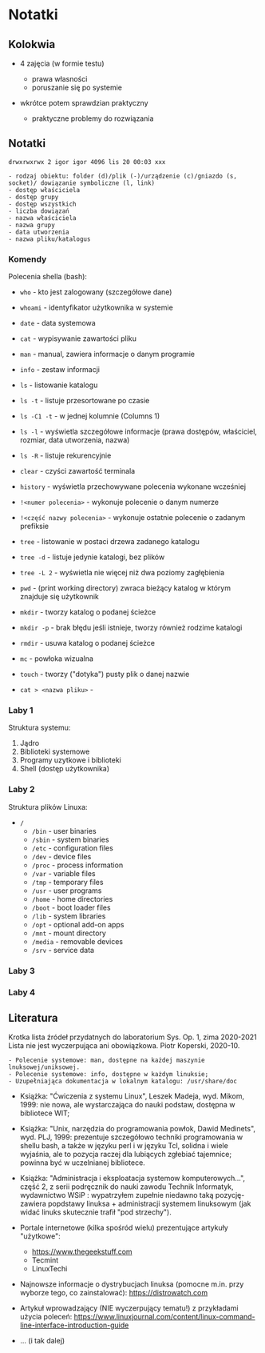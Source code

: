 # Notatki

## Kolokwia

- 4 zajęcia (w formie testu)
    - prawa własności
    - poruszanie się po systemie

- wkrótce potem sprawdzian praktyczny
    - praktyczne problemy do rozwiązania

## Notatki

```
drwxrwxrwx 2 igor igor 4096 lis 20 00:03 xxx

- rodzaj obiektu: folder (d)/plik (-)/urządzenie (c)/gniazdo (s, socket)/ dowiązanie symboliczne (l, link)
- dostęp właściciela
- dostęp grupy
- dostęp wszystkich
- liczba dowiązań
- nazwa właściciela
- nazwa grupy
- data utworzenia
- nazwa pliku/katalogus

```

### Komendy

Polecenia shella (bash):
- `who` - kto jest zalogowany (szczegółowe dane)
- `whoami` - identyfikator użytkownika w systemie
- `date` - data systemowa
- `cat` - wypisywanie zawartości pliku
- `man` - manual, zawiera informacje o danym programie
- `info` - zestaw informacji
- `ls` - listowanie katalogu
- `ls -t` - listuje przesortowane po czasie
- `ls -C1 -t` - w jednej kolumnie (Columns 1)
- `ls -l` - wyświetla szczegółowe informacje (prawa dostępów, właściciel, rozmiar, data utworzenia, nazwa)
- `ls -R` - listuje rekurencyjnie
- `clear` - czyści zawartość terminala
- `history` - wyświetla przechowywane polecenia wykonane wcześniej
- `!<numer polecenia>` - wykonuje polecenie o danym numerze
- `!<część nazwy polecenia>` - wykonuje ostatnie polecenie o zadanym prefiksie
- `tree` - listowanie w postaci drzewa zadanego katalogu
- `tree -d` - listuje jedynie katalogi, bez plików
- `tree -L 2` - wyświetla nie więcej niż dwa poziomy zagłębienia

- `pwd` - (print working directory) zwraca bieżący katalog w którym znajduje się użytkownik
- `mkdir` - tworzy katalog o podanej ścieżce
- `mkdir -p` - brak błędu jeśli istnieje, tworzy również rodzime katalogi
- `rmdir` - usuwa katalog o podanej ścieżce
- `mc` - powłoka wizualna
- `touch` - tworzy ("dotyka") pusty plik o danej nazwie
- `cat > <nazwa pliku>` - 

### Laby 1

Struktura systemu:

1. Jądro
2. Biblioteki systemowe
3. Programy uzytkowe i biblioteki
4. Shell (dostęp użytkownika)


### Laby 2

Struktura plików Linuxa:

- `/`
    - `/bin` - user binaries
    - `/sbin` - system binaries
    - `/etc` - configuration files
    - `/dev` - device files
    - `/proc` - process information
    - `/var` - variable files
    - `/tmp` - temporary files
    - `/usr` - user programs
    - `/home` - home directories
    - `/boot` - boot loader files
    - `/lib` - system libraries
    - `/opt` - optional add-on apps
    - `/mnt` - mount directory
    - `/media` - removable devices
    - `/srv` - service data

### Laby 3

### Laby 4

## Literatura

Krotka lista źródeł przydatnych do laboratorium Sys. Op. 1, zima 2020-2021
Lista nie jest wyczerpująca ani obowiązkowa.
Piotr Koperski, 2020-10.

    - Polecenie systemowe: man, dostępne na każdej maszynie lnuksowej/uniksowej.
    - Polecenie systemowe: info, dostępne w każdym linuksie;
    - Uzupełniająca dokumentacja w lokalnym katalogu: /usr/share/doc

- Książka: "Ćwiczenia z systemu Linux", Leszek Madeja, wyd. Mikom, 1999: nie nowa, ale wystarczająca do nauki podstaw, dostępna w bibliotece WIT;

- Książka: "Unix, narzędzia do programowania powłok, Dawid Medinets", wyd. PLJ,
1999: prezentuje szczegółowo techniki programowania w shellu bash, a także
w języku perl i w języku Tcl, solidna i wiele wyjaśnia, ale to pozycja raczej 
dla lubiących zgłebiać tajemnice; powinna być w uczelnianej bibliotece.

- Książka: "Administracja i eksploatacja systemow komputerowych...", część 2,
z serii podręcznik do nauki zawodu Technik Informatyk, wydawnictwo WSiP :
wypatrzyłem zupełnie niedawno taką pozycję- zawiera popdstawy linuksa + administracji systemem linuksowym (jak widać linuks skutecznie trafił "pod strzechy").

- Portale internetowe (kilka spośród wielu) prezentujące artykuły "użytkowe":
    - https://www.thegeekstuff.com
    - Tecmint
    - LinuxTechi

- Najnowsze informacje o dystrybucjach linuksa (pomocne m.in. przy wyborze tego,
co zainstalować): https://distrowatch.com

- Artykuł wprowadzający (NIE wyczerpujący tematu!) z przykładami użycia poleceń:
https://www.linuxjournal.com/content/linux-command-line-interface-introduction-guide

- ... (i tak dalej)
